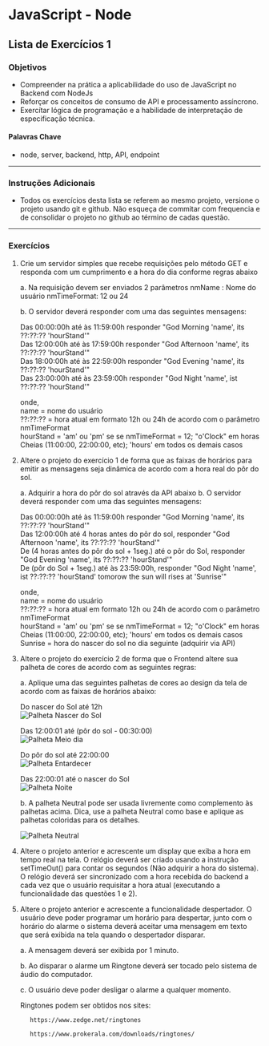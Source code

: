 # JavaScript - Node  
## Lista de Exercícios 1 
### Objetivos
- Compreender na prática a aplicabilidade do uso de JavaScript no Backend com NodeJs 
- Reforçar os conceitos de consumo de API e processamento assíncrono.  
- Exercítar lógica de programação e a habilidade de interpretação de especificação técnica. 

#### Palavras Chave  
- node, server, backend, http, API, endpoint
---
### Instruções Adicionais 
- Todos os exercícios desta lista se referem ao mesmo projeto, versione o projeto 
usando git e github. Não esqueça de commitar com frequencia e de consolidar o projeto no github ao término de cadas questão. 

---
### Exercícios 
1. Crie um servidor simples que recebe requisições pelo método GET e responda com um cumprimento e a hora do dia conforme regras abaixo 

    a. Na requisição devem ser enviados 2 parâmetros
        nmName : Nome do usuário 
        nmTimeFormat: 12 ou 24 

    b. O servidor deverá responder com uma das seguintes mensagens:   

      Das 00:00:00h até às 11:59:00h responder "God Morning 'name',  its ??:??:?? 'hourStand'"   
      Das 12:00:00h até às 17:59:00h responder "God Afternoon 'name', its ??:??:?? 'hourStand'"   
      Das 18:00:00h até às 22:59:00h responder "God Evening 'name', its ??:??:?? 'hourStand'"   
      Das 23:00:00h até às 23:59:00h responder "God Night 'name', ist ??:??:?? 'hourStand'"   

      onde,   
       name = nome do usuário   
       ??:??:?? = hora atual em formato 12h ou 24h de acordo com o parâmetro nmTimeFormat  
       hourStand = 'am' ou 'pm' se se nmTimeFormat = 12; "o'Clock" em horas Cheias (11:00:00, 22:00:00, etc); 'hours' em todos os demais casos   

2. Altere o projeto do exercício 1 de forma que as faixas de horários para emitir as mensagens seja dinâmica de acordo com a hora real do pôr do sol. 

    a. Adquirir a hora do pôr do sol através da API abaixo
    b. O servidor deverá responder com uma das seguintes mensagens:   

      Das 00:00:00h até às 11:59:00h responder "God Morning 'name',  its ??:??:?? 'hourStand'"   
      Das 12:00:00h até 4 horas antes do pôr do sol, responder "God Afternoon 'name', its ??:??:?? 'hourStand'"   
      De (4 horas antes do pôr do sol + 1seg.) até o pôr do Sol, responder "God Evening 'name', its ??:??:?? 'hourStand'"   
      De (pôr do Sol + 1seg.) até às 23:59:00h, responder "God Night 'name', ist ??:??:?? 'hourStand' tomorow the sun will rises at 'Sunrise'"   

    onde,   
       name = nome do usuário   
       ??:??:?? = hora atual em formato 12h ou 24h de acordo com o parâmetro nmTimeFormat  
       hourStand = 'am' ou 'pm' se se nmTimeFormat = 12; "o'Clock" em horas Cheias (11:00:00, 22:00:00, etc); 'hours' em todos os demais casos 
       Sunrise = hora do nascer do sol no dia seguinte (adquirir via API)


3. Altere o projeto do exercício 2 de forma que o Frontend altere sua palheta de cores de acordo com as seguintes regras: 

    a. Aplique uma das seguintes palhetas de cores ao design da tela de acordo com as faixas de horários abaixo: 

      Do nascer do Sol até 12h   
      ![Palheta Nascer do Sol](assets/Sunrise.png)  

      Das 12:00:01 até (pôr do sol - 00:30:00)   
      ![Palheta Meio dia](assets/noon.png)  

      Do pôr do sol até 22:00:00   
      ![Palheta Entardecer](assets/afternoon.png)  

      Das 22:00:01 até o nascer do Sol   
      ![Palheta Noite](assets/night.png)  

    b. A palheta Neutral pode ser usada livremente como complemento às palhetas acima. Dica, use a palheta Neutral como base e aplique as palhetas coloridas para os detalhes. 

      ![Palheta Neutral](assets/neutral.png) 

4. Altere o projeto anterior e acrescente um display que exiba a hora em tempo real na tela. O relógio deverá ser criado usando a instrução setTimeOut() para contar os segundos (Não adquirir a hora do sistema). O relógio deverá ser sincronizado com a hora recebida do backend a cada vez que o usuário requisitar a hora atual (executando a funcionalidade das questões 1 e 2). 


5. Altere o projeto anterior e acrescente a funcionalidade despertador. O usuário deve poder programar um horário para despertar, junto com o horário do alarme o sistema deverá aceitar uma 
mensagem em texto que será exibida na tela quando o despertador disparar.   
  
    a. A mensagem deverá ser exibida por 1 minuto.   
    
    b. Ao disparar o alarme um Ringtone deverá ser tocado pelo sistema de áudio do computador.    

    c. O usuário deve poder desligar o alarme a qualquer momento. 
       
     Ringtones podem ser obtidos nos sites:  
~~~     
      https://www.zedge.net/ringtones   
~~~
~~~
      https://www.prokerala.com/downloads/ringtones/
~~~   

   